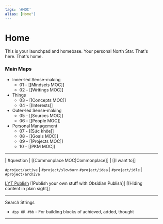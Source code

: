 ```yaml
---
tags: '#MOC'
alias: [Home"]
---
```

# Home
This is your launchpad and homebase. Your personal North Star. That's here. That's home.

### Main Maps
- Inner-led Sense-making
    - 01 - [[Mindsets MOC]]
	- 02 - [[Writings MOC]] 
 - Things
	- 03 - [[Concepts MOC]]
	- 04 - [[Interests]]
- Outer-led Sense-making
	- 05 - [[Sources MOC]]
	- 06 - [[People MOC]]
- Personal Management
	- 07 - [[Sức khỏe]]
	- 08 - [[Goals MOC]]
	- 09 - [[Projects MOC]]
	- 10 - [[PKM MOC]]

---
| #question  |   [[Commonplace MOC|Commonplace]] | [[I want to]] 

`#project/active` | `#project/slowburn`
`#project/idea` | `#project/idle` | `#project/archive` 

[LYT Publish](https://publish.obsidian.md/lyt-kit/%2BHome)
[[Publish your own stuff with Obsidian Publish]]
[[Hiding content in plain sight]]

---
Search Strings
- `#pp OR #bb` - For building blocks of achieved, added, thought

---
